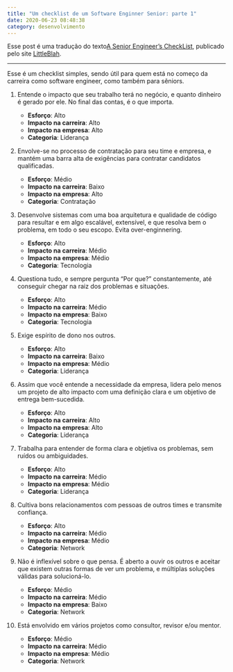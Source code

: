 ```yaml
---
title: "Um checklist de um Software Enginner Senior: parte 1"
date: 2020-06-23 08:48:38
category: desenvolvimento
---
```

Esse post é uma tradução do texto[A Senior Engineer’s CheckList](https://littleblah.com/post/2019-09-01-senior-engineer-checklist/), publicado pelo site [LittleBlah](https://littleblah.com/).

- - -

Esse é um checklist simples, sendo útil para quem está no começo da carreira como software engineer, como também para sêniors.

1. Entende o impacto que seu trabalho terá no negócio, e quanto dinheiro é gerado por ele. No final das contas, é o que importa.
    - **Esforço**: Alto
    - **Impacto na carreira**: Alto
    - **Impacto na empresa**: Alto
    - **Categoria**: Liderança

2. Envolve-se no processo de contratação para seu time e empresa, e mantém uma barra alta de exigências para contratar candidatos qualificadas.

    - **Esforço**: Médio
    - **Impacto na carreira**: Baixo
    - **Impacto na empresa**: Alto
    - **Categoria**: Contratação


3. Desenvolve sistemas com uma boa arquitetura e qualidade de código para resultar e em algo escalável, extensível, e que resolva bem o problema, em todo o seu escopo. Evita over-enginnering.

    - **Esforço**: Alto
    - **Impacto na carreira**: Médio
    - **Impacto na empresa**: Médio
    - **Categoria**: Tecnologia


4. Questiona tudo, e sempre pergunta “Por que?” constantemente, até conseguir chegar na raiz dos problemas e situações.

    - **Esforço**: Alto
    - **Impacto na carreira**: Médio
    - **Impacto na empresa**: Baixo
    - **Categoria**: Tecnologia


5. Exige espírito de dono nos outros.

    - **Esforço**: Alto
    - **Impacto na carreira**: Baixo
    - **Impacto na empresa**: Médio
    - **Categoria**: Liderança


6. Assim que você entende a necessidade da empresa, lidera pelo menos um projeto de alto impacto com uma definição clara e um objetivo de entrega bem-sucedida.

    - **Esforço**: Alto
    - **Impacto na carreira**: Alto
    - **Impacto na empresa**: Alto
    - **Categoria**: Liderança


7. Trabalha para entender de forma clara e objetiva os problemas, sem ruídos ou ambiguidades.

    - **Esforço**: Alto
    - **Impacto na carreira**: Médio
    - **Impacto na empresa**: Médio
    - **Categoria**: Liderança


8. Cultiva bons relacionamentos com pessoas de outros times e transmite confiança.

    - **Esforço**: Alto
    - **Impacto na carreira**: Médio
    - **Impacto na empresa**: Médio
    - **Categoria**: Network


9. Não é inflexível sobre o que pensa. É aberto a ouvir os outros e aceitar que existem outras formas de ver um problema, e múltiplas soluções válidas para solucioná-lo.

    - **Esforço**: Médio
    - **Impacto na carreira**: Médio
    - **Impacto na empresa**: Baixo
    - **Categoria**: Network


10. Está envolvido em vários projetos como consultor, revisor e/ou mentor.

    - **Esforço**: Médio
    - **Impacto na carreira**: Médio
    - **Impacto na empresa**: Médio
    - **Categoria**: Network

